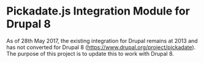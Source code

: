 # Pickadate.js Integration Module for Drupal 8
As of 28th May 2017, the existing integration for Drupal remains at 2013 and has not converted for Drupal 8 (https://www.drupal.org/project/pickadate). The purpose of this project is to update this to work with Drupal 8.
